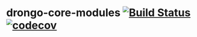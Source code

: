 # drongo-core-modules [![Build Status](https://api.travis-ci.org/drongo-platform/drongo-core-modules.svg?branch=master)](https://travis-ci.org/drongo-platform/drongo-core-modules) [![codecov](https://codecov.io/gh/drongo-platform/drongo-core-modules/branch/master/graph/badge.svg)](https://codecov.io/gh/drongo-platform/drongo-core-modules)
